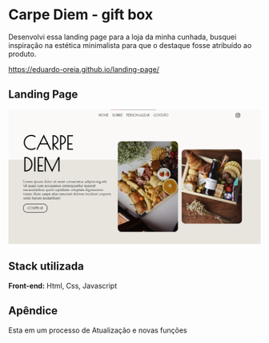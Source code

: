 
# Carpe Diem - gift box

Desenvolvi essa landing page para a loja da minha cunhada, busquei inspiração na estética minimalista para que o destaque fosse atribuído ao produto.


https://eduardo-oreia.github.io/landing-page/


## Landing Page

![App Screenshot](https://github.com/Eduardo-Oreia/landing-page/blob/main/imgs/landing.png?raw=true)


## Stack utilizada

**Front-end:** Html, Css, Javascript




## Apêndice

Esta em um processo de Atualização e novas funções

